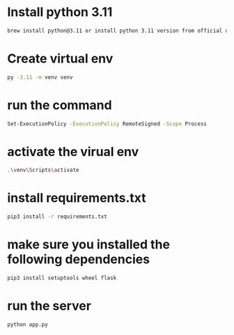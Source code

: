 # Install python 3.11
```bash
brew install python@3.11 or install python 3.11 version from official document
```
# Create virtual env
```bash
py -3.11 -m venv venv
```

# run the command
```bash
Set-ExecutionPolicy -ExecutionPolicy RemoteSigned -Scope Process
```
# activate the virual env
```bash
.\venv\Scripts\activate
```
# install requirements.txt
```bash
pip3 install -r requirements.txt
```
# make sure you installed the following dependencies
```bash
pip3 install setuptools wheel flask
```
# run the server
```bash
python app.py
```
